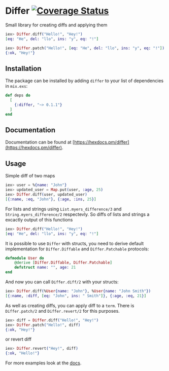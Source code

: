 # Differ [![Coverage Status](https://coveralls.io/repos/github/DanilaMihailov/differ/badge.svg?branch=master)](https://coveralls.io/github/DanilaMihailov/differ?branch=master)

Small library for creating diffs and applying them

```elixir
iex> Differ.diff("Hello!", "Hey!")
[eq: "He", del: "llo", ins: "y", eq: "!"]

iex> Differ.patch("Hello!", [eq: "He", del: "llo", ins: "y", eq: "!"])
{:ok, "Hey!"}
```

## Installation

The package can be installed
by adding `differ` to your list of dependencies in `mix.exs`:

```elixir
def deps do
  [
    {:differ, "~> 0.1.1"}
  ]
end
```

## Documentation

Documentation can be found at [https://hexdocs.pm/differ](https://hexdocs.pm/differ).

## Usage

Simple diff of two maps

```elixir
iex> user = %{name: "John"}
iex> updated_user = Map.put(user, :age, 25)
iex> Differ.diff(user, updated_user)
[{:name, :eq, "John"}, {:age, :ins, 25}]
```

For lists and strings using `List.myers_difference/3` and `String.myers_difference/2` respectevly.
So diffs of lists and strings a excactly output of this functions
```elixir
iex> Differ.diff("Hello!", "Hey!")
[eq: "He", del: "llo", ins: "y", eq: "!"]
```

It is possible to use `Differ` with structs, you need to derive default implementation
for `Differ.Diffable` and `Differ.Patchable` protocols:
```elixir
defmodule User do
    @derive [Differ.Diffable, Differ.Patchable]
    defstruct name: "", age: 21
end
```
And now you can call `Differ.diff/2` with your structs:
```elixir
iex> Differ.diff(%User{name: "John"}, %User{name: "John Smith"})
[{:name, :diff, [eq: "John", ins: " Smith"]}, {:age, :eq, 21}]
```

As well as creating diffs, you can apply diff to a `term`. There is `Differ.patch/2` and `Differ.revert/2` for this purposes.

```elixir
iex> diff = Differ.diff("Hello!", "Hey!")
iex> Differ.patch("Hello!", diff)
{:ok, "Hey!"}
```
or revert diff
```elixir
iex> Differ.revert("Hey!", diff)
{:ok, "Hello!"}
```

For more examples look at the [docs](https://hexdocs.pm/differ/Differ.html).
